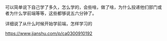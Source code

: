 可以简单说下自己学了多久，怎么学的，会些啥，做了啥，为什么投递他们部门或者为什么学前端等等，这些都够说五六分钟了。

详细说了从什么时候开始学前端，怎样学习的

https://www.jianshu.com/p/ca0300910192